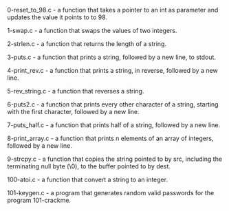 0-reset_to_98.c - a function that takes a pointer to an int as parameter and updates the value it points to to 98.



1-swap.c - a function that swaps the values of two integers.



2-strlen.c - a function that returns the length of a string.



3-puts.c - a function that prints a string, followed by a new line, to stdout.



4-print_rev.c - a function that prints a string, in reverse, followed by a new line.



5-rev_string.c - a function that reverses a string.



6-puts2.c - a function that prints every other character of a string, starting with the first character, followed by a new line.



7-puts_half.c - a function that prints half of a string, followed by a new line.



8-print_array.c - a function that prints n elements of an array of integers, followed by a new line.



9-strcpy.c - a function that copies the string pointed to by src, including the terminating null byte (\0), to the buffer pointed to by dest.



100-atoi.c - a function that convert a string to an integer.



101-keygen.c - a program that generates random valid passwords for the program 101-crackme.